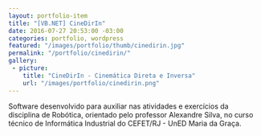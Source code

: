 ```yaml
---
layout: portfolio-item
title: "[VB.NET] CineDirIn"
date: 2016-07-27 20:53:00 -03:00
categories: portfolio, wordpress
featured: "/images/portfolio/thumb/cinedirin.jpg"
permalink: "/portfolio/cinedirin/"
gallery:
 - picture:
    title: "CineDirIn - Cinemática Direta e Inversa"
    url: "/images/portfolio/cinedirin.png"
---
```

Software desenvolvido para auxiliar nas atividades e exercícios da disciplina de Robótica, orientado pelo professor Alexandre Silva, no curso técnico de Informática Industrial do CEFET/RJ - UnED Maria da Graça.